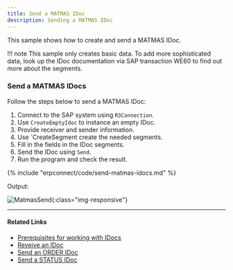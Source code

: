```yaml
---
title: Send a MATMAS IDoc
description: Sending a MATMAS IDoc
---
```


This sample shows how to create and send a MATMAS IDoc.

!!! note
    This sample only creates basic data.
    To add more sophisticated data, look up the IDoc documentation via SAP transaction WE60 to find out more about the segments.

### Send a MATMAS IDocs

Follow the steps below to send a MATMAS IDoc:

1. Connect to the SAP system using `R3Connection`. 
2. Use `CreateEmptyIdoc` to instance an empty IDoc.
3. Provide receiver and sender information. 
4. Use `CreateSegment create the needed segments.
5. Fill in the fields in the IDoc segments.
6. Send the IDoc using `Send`. 
7. Run the program and check the result.

{% include "erpconnect/code/send-matmas-idocs.md" %}

Output:

![MatmasSend]( site:assets/images/erpconnect/samples/MatmasSend.jpg){:class="img-responsive"}


*****

#### Related Links
- [Prerequisites for working with IDocs](../documentation/idocs/prerequisites.md)
- [Reveive an IDoc](receive-an-idoc.md)
- [Send an ORDER IDoc](send-an-order-idoc.md)
- [Send a STATUS IDoc](send-a-simple-status-idoc.md)